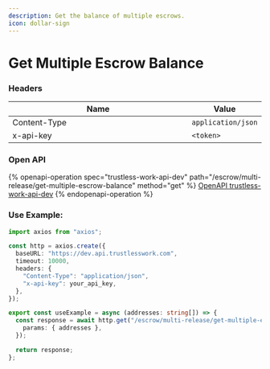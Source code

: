 ```yaml
---
description: Get the balance of multiple escrows.
icon: dollar-sign
---
```


# Get Multiple Escrow Balance

### **Headers**

<table><thead><tr><th width="366">Name</th><th>Value</th></tr></thead><tbody><tr><td>Content-Type</td><td><code>application/json</code></td></tr><tr><td>x-api-key</td><td><code>&#x3C;token></code></td></tr></tbody></table>

### **Open API**

{% openapi-operation spec="trustless-work-api-dev" path="/escrow/multi-release/get-multiple-escrow-balance" method="get" %}
[OpenAPI trustless-work-api-dev](https://dev.api.trustlesswork.com/api-yaml)
{% endopenapi-operation %}

### Use Example:

```typescript
import axios from "axios";

const http = axios.create({
  baseURL: "https://dev.api.trustlesswork.com",
  timeout: 10000,
  headers: {
    "Content-Type": "application/json",
    "x-api-key": your_api_key,
  },
});

export const useExample = async (addresses: string[]) => {
  const response = await http.get("/escrow/multi-release/get-multiple-escrow-balance", {
    params: { addresses },
  });

  return response;
};

```
